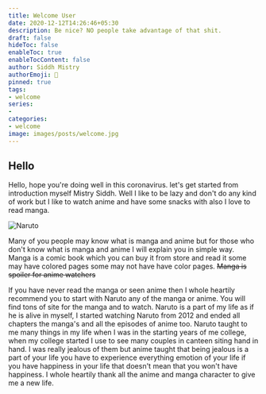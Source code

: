 ```yaml
---
title: Welcome User
date: 2020-12-12T14:26:46+05:30
description: Be nice? NO people take advantage of that shit.
draft: false
hideToc: false
enableToc: true
enableTocContent: false
author: Siddh Mistry
authorEmoji: 🤯
pinned: true
tags:
- welcome
series:
-
categories:
- welcome
image: images/posts/welcome.jpg
---
```

## Hello

Hello, hope you're doing well in this coronavirus. let's get started from introduction myself Mistry Siddh. Well I like to be lazy and don't do any kind of work but I like to watch anime and have some snacks with also I love to read manga.

![Naruto](/images/posts/Naruto.jpg)

Many of you people may know what is manga and anime but for those who don't know what is manga and anime I will explain you in simple way. Manga is a comic book which you can buy it from store and read it some may have colored pages some may not have have color pages. ~~Manga is spoiler for anime watchers~~

If you have never read the manga or seen anime then I whole heartily recommend you to start with Naruto any of the manga or anime. You will find tons of site for the manga and to watch. Naruto is a part of my life as if he is alive in myself, I started watching Naruto from 2012 and ended all chapters the manga's and all the episodes of anime too. Naruto taught to me many things in my life when I was in the starting years of me college, when my college started I use to see many couples in canteen siting hand in hand. I was really jealous of them but anime taught that being jealous is a part of your life you have to experience everything emotion of your life if you have happiness in your life that doesn't mean that you won't have happiness. I whole heartily thank all the anime and manga character to give me a new life.